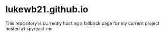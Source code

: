 # lukewb21.github.io

This repository is currently hosting a fallback page for my current project hosted at spyreact.me